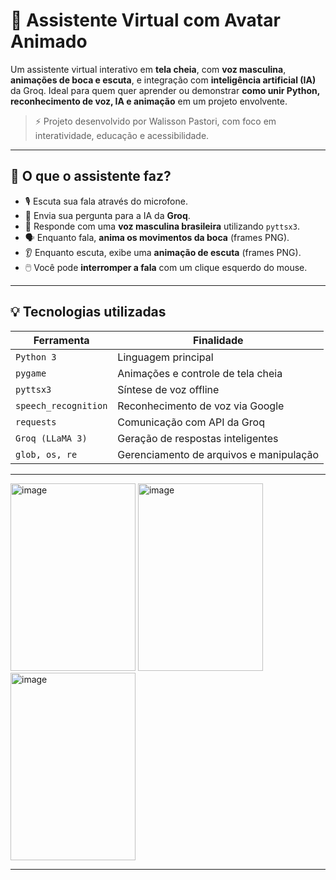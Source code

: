 # 🤖 Assistente Virtual com Avatar Animado

Um assistente virtual interativo em **tela cheia**, com **voz masculina**, **animações de boca e escuta**, e integração com **inteligência artificial (IA)** da Groq. Ideal para quem quer aprender ou demonstrar **como unir Python, reconhecimento de voz, IA e animação** em um projeto envolvente.

> ⚡ Projeto desenvolvido por Walisson Pastori, com foco em interatividade, educação e acessibilidade.

---

## 📌 O que o assistente faz?

- 🎙️ Escuta sua fala através do microfone.
- 🧠 Envia sua pergunta para a IA da **Groq**.
- 💬 Responde com uma **voz masculina brasileira** utilizando `pyttsx3`.
- 🗣️ Enquanto fala, **anima os movimentos da boca** (frames PNG).
- 👂 Enquanto escuta, exibe uma **animação de escuta** (frames PNG).
- 🖱️ Você pode **interromper a fala** com um clique esquerdo do mouse.

---

## 💡 Tecnologias utilizadas

| Ferramenta        | Finalidade                                     |
|-------------------|------------------------------------------------|
| `Python 3`        | Linguagem principal                            |
| `pygame`          | Animações e controle de tela cheia             |
| `pyttsx3`         | Síntese de voz offline                         |
| `speech_recognition` | Reconhecimento de voz via Google            |
| `requests`        | Comunicação com API da Groq                    |
| `Groq (LLaMA 3)`  | Geração de respostas inteligentes              |
| `glob, os, re`    | Gerenciamento de arquivos e manipulação        |

---
<img width="200" height="300" alt="image" src="https://github.com/user-attachments/assets/abf1d314-b9ff-4ea7-9c98-094d69f185dd" />
<img width="200" height="300" alt="image" src="https://github.com/user-attachments/assets/d5c97104-903f-4c4b-9508-6f5e75c0a237" />
<img width="200" height="300" alt="image" src="https://github.com/user-attachments/assets/9af6ab7e-1735-4220-9d9e-dbcf9a97d146" />

---
